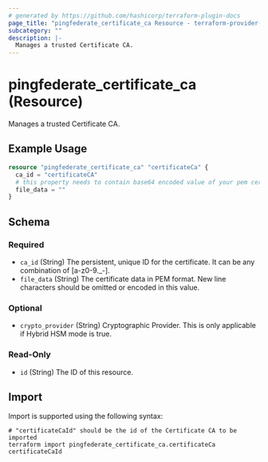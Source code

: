```yaml
---
# generated by https://github.com/hashicorp/terraform-plugin-docs
page_title: "pingfederate_certificate_ca Resource - terraform-provider-pingfederate"
subcategory: ""
description: |-
  Manages a trusted Certificate CA.
---
```


# pingfederate_certificate_ca (Resource)

Manages a trusted Certificate CA.

## Example Usage

```terraform
resource "pingfederate_certificate_ca" "certificateCa" {
  ca_id = "certificateCA"
  # this property needs to contain base64 encoded value of your pem certificate.
  file_data = ""
}
```

<!-- schema generated by tfplugindocs -->
## Schema

### Required

- `ca_id` (String) The persistent, unique ID for the certificate. It can be any combination of [a-z0-9._-].
- `file_data` (String) The certificate data in PEM format. New line characters should be omitted or encoded in this value.

### Optional

- `crypto_provider` (String) Cryptographic Provider. This is only applicable if Hybrid HSM mode is true.

### Read-Only

- `id` (String) The ID of this resource.

## Import

Import is supported using the following syntax:

```shell
# "certificateCaId" should be the id of the Certificate CA to be imported
terraform import pingfederate_certificate_ca.certificateCa certificateCaId
```
